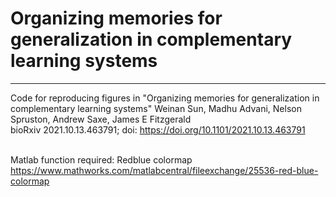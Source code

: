 # Organizing memories for generalization in complementary learning systems 
---
Code for reproducing figures in "Organizing memories for generalization in complementary learning systems"
Weinan Sun, Madhu Advani, Nelson Spruston, Andrew Saxe, James E Fitzgerald
<br>bioRxiv 2021.10.13.463791; doi: https://doi.org/10.1101/2021.10.13.463791

<br>Matlab function required:
Redblue colormap
<br>https://www.mathworks.com/matlabcentral/fileexchange/25536-red-blue-colormap
